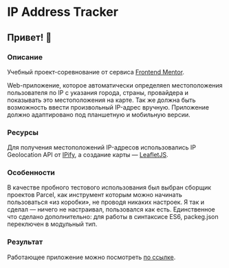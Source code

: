 # IP Address Tracker

## Привет! 👋

### Описание

Учебный проект-соревнование от сервиса [Frontend Mentor](https://www.frontendmentor.io).

Web-приложение, которое автоматически определяеn местоположения пользователя по IP с указания города, страны, провайдера и показывать это местоположения на карте. Так же должна быть возможность ввести произвольный IP-адрес вручную. Приложение должно адаптировано под планшетную и мобильную версии.

### Ресурсы

Для получения местоположений IP-адресов использовались IP Geolocation API от [IPify](https://geo.ipify.org/), а создание карты — [LeafletJS](https://leafletjs.com/).

### Особенности

В качестве пробного тестового использования был выбран сборщик проектов Parcel, как инструмент которым можно начинать пользоваться «из коробки», не проводя никаких настроек. Я так и сделал — ничего не настраивал, пользовался как есть. Единственное что сделано дополнительно: для работы в синтаксисе ES6, packeg.json переключен в модульный тип.

### Результат

Работающее приложение можно посмотреть [по ссылке](https://syhanoff.ru/portfolio/iptracker/).
